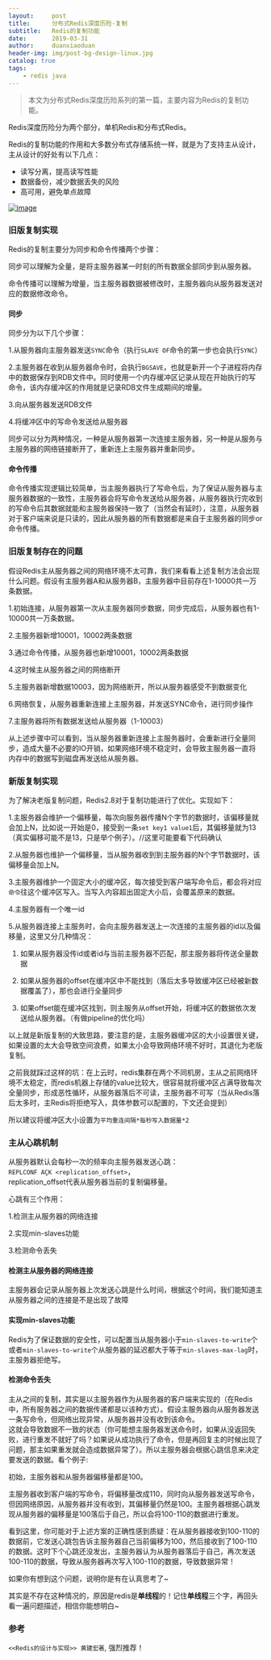 ```yaml
---
layout:     post
title:      分布式Redis深度历险-复制 
subtitle:   Redis的复制功能
date:       2019-03-31
author:     duanxiaoduan
header-img: img/post-bg-design-linux.jpg
catalog: true
tags:
    - redis java
---
```


>本文为分布式Redis深度历险系列的第一篇，主要内容为Redis的复制功能。

                                   
Redis深度历险分为两个部分，单机Redis和分布式Redis。

Redis的复制功能的作用和大多数分布式存储系统一样，就是为了支持主从设计，主从设计的好处有以下几点：

*   读写分离，提高读写性能
*   数据备份，减少数据丢失的风险
*   高可用，避免单点故障

[![image](https://camo.githubusercontent.com/816063f591c874833313a69eb24200e0972a4114/68747470733a2f2f757365722d676f6c642d63646e2e786974752e696f2f323031382f392f332f313635396434633739656637376234623f773d38343226683d33333826663d706e6726733d3138393639)](https://camo.githubusercontent.com/816063f591c874833313a69eb24200e0972a4114/68747470733a2f2f757365722d676f6c642d63646e2e786974752e696f2f323031382f392f332f313635396434633739656637376234623f773d38343226683d33333826663d706e6726733d3138393639)

### 旧版复制实现

Redis的复制主要分为同步和命令传播两个步骤：

同步可以理解为全量，是将主服务器某一时刻的所有数据全部同步到从服务器。

命令传播可以理解为增量，当主服务器数据被修改时，主服务器向从服务器发送对应的数据修改命令。

#### 同步

同步分为以下几个步骤：

1.从服务器向主服务器发送`SYNC`命令（执行`SLAVE OF`命令的第一步也会执行`SYNC`）

2.主服务器在收到从服务器命令时，会执行`BGSAVE`，也就是新开一个子进程将内存中的数据保存到RDB文件中。同时使用一个内存缓冲区记录从现在开始执行的写命令，该内存缓冲区的作用就是记录RDB文件生成期间的增量。

3.向从服务器发送RDB文件

4.将缓冲区中的写命令发送给从服务器

同步可以分为两种情况，一种是从服务器第一次连接主服务器，另一种是从服务与主服务器的网络链接断开了，重新连上主服务器并重新同步。

#### 命令传播

命令传播实现逻辑比较简单，当主服务器执行了写命令后，为了保证从服务器与主服务器数据的一致性，主服务器会将写命令发送给从服务器，从服务器执行完收到的写命令后其数据就能和主服务器保持一致了（当然会有延时），注意，从服务器对于客户端来说是只读的，因此从服务器的所有数据都是来自于主服务器的同步or命令传播。

### 旧版复制存在的问题

假设Redis主从服务器之间的网络环境不太可靠，我们来看看上述复制方法会出现什么问题。假设有主服务器A和从服务器B，主服务器中目前存在1-10000共一万条数据。

1.初始连接，从服务器第一次从主服务器同步数据，同步完成后，从服务器也有1-10000共一万条数据。

2.主服务器新增10001，10002两条数据

3.通过命令传播，从服务器也新增10001，10002两条数据

4.这时候主从服务器之间的网络断开

5.主服务器新增数据10003，因为网络断开，所以从服务器感受不到数据变化

6.网络恢复，从服务器重新连接上主服务器，并发送SYNC命令，进行同步操作

7.主服务器将所有数据发送给从服务器（1-10003）

从上述步骤中可以看到，当从服务器重新连接上主服务器时，会重新进行全量同步，造成大量不必要的IO开销，如果网络环境不稳定时，会导致主服务器一直将内存中的数据写到磁盘再发送给从服务器。

### 新版复制实现

为了解决老版复制问题，Redis2.8对于复制功能进行了优化。实现如下：

1.主服务器会维护一个偏移量，每次向服务器传播N个字节的数据时，该偏移量就会加上N，比如说一开始是0，接受到一条`set key1 value1`后，其偏移量就为13（真实偏移可能不是13，只是举个例子）。//这里可能要看下代码确认

2.从服务器也维护一个偏移量，当从服务器收到到主服务器的N个字节数据时，该偏移量会加上N。

3.主服务器维护一个固定大小的缓冲区，每次接受到客户端写命令后，都会将对应`命令`往这个缓冲区写入。当写入内容超出固定大小后，会覆盖原来的数据。

4.主服务器有一个唯一id

5.从服务器连接上主服务时，会向主服务器发送上一次连接的主服务器的id以及偏移量，这里又分几种情况：

1.  如果从服务器没传id或者id与当前主服务器不匹配，那主服务器将传送全量数据
    
2.  如果从服务器的offset在缓冲区中不能找到（落后太多导致缓冲区已经被新数据覆盖了），那也会进行全量同步
    
3.  如果offset能在缓冲区找到，则主服务从offset开始，将缓冲区的数据依次发送给从服务器。（有做pipeline的优化吗）
    

以上就是新版复制的大致思路，要注意的是，主服务器缓冲区的大小设置很关键，如果设置的太大会导致空间浪费，如果太小会导致网络环境不好时，其退化为老版复制。

之前我就踩过这样的坑：在上云时，redis集群在两个不同机房，主从之前网络环境不太稳定，而redis机器上存储的value比较大，很容易就将缓冲区占满导致每次全量同步，形成恶性循环，从服务器落后不可读，主服务器不可写（当从Redis落后太多时，主Redis将拒绝写入，具体参数可以配置的，下文还会提到）

所以建议将缓冲区大小设置为`平均重连间隔*每秒写入数据量*2`

### 主从心跳机制

从服务器默认会每秒一次的频率向主服务器发送心跳：  
`REPLCONF AÇK <replication_offset>`，  
replication_offset代表从服务器当前的复制偏移量。

心跳有三个作用：

1.检测主从服务器的网络连接

2.实现min-slaves功能

3.检测命令丢失

#### 检测主从服务器的网络连接

主服务器会记录从服务器上次发送心跳是什么时间，根据这个时间，我们能知道主从服务器之间的连接是不是出现了故障

#### 实现min-slaves功能

Redis为了保证数据的安全性，可以配置当从服务器小于`min-slaves-to-write`个或者`min-slaves-to-write`个从服务器的延迟都大于等于`min-slaves-max-lag`时，主服务器拒绝写。

#### 检测命令丢失

主从之间的复制，其实是以主服务器作为从服务器的客户端来实现的（在Redis中，所有服务器之间的数据传递都是以该种方式）。假设主服务器向从服务器发送一条写命令，但网络出现异常，从服务器并没有收到该命令。  
这就会导致数据不一致的状态（你可能想主服务器发送命令时，如果从没返回失败，进行重发不就好了吗？如果说从成功执行了命令，但是再回复主的时候出现了问题，那主如果重发就会造成数据异常了）。所以主服务器会根据心跳信息来决定要发送的数据。看个例子:

初始，主服务器和从服务器偏移量都是100。

主服务器收到客户端的写命令，将偏移量改成110，同时向从服务器发送写命令，但因网络原因，从服务器并没有收到，其偏移量仍然是100。主服务器根据心跳发现从服务器的偏移量是100落后于自己，所以会将100-110的数据进行重发。

看到这里，你可能对于上述方案的正确性感到质疑：在从服务器接收到100-110的数据前，它发送心跳包告诉主服务器自己当前偏移为100，然后接收到了100-110的数据。这时下个心跳还没发出，主服务器认为从服务器落后于自己，再次发送100-110的数据，导致从服务器再次写入100-110的数据，导致数据异常！

如果你有想到这个问题，说明你是有在认真思考了~

其实是不存在这种情况的，原因是redis是**单线程**的！记住**单线程**三个字，再回头看一遍问题描述，相信你能想明白~

### 参考

`<<Redis的设计与实现>> 黄建宏著`, 强烈推荐！